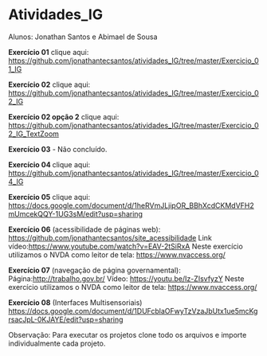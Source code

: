 # Atividades_IG

Alunos: Jonathan Santos e Abimael de Sousa

<b>Exercício 01</b> clique aqui:
https://github.com/jonathantecsantos/atividades_IG/tree/master/Exercicio_01_IG

<b>Exercício 02</b> clique aqui:
https://github.com/jonathantecsantos/atividades_IG/tree/master/Exercicio_02_IG

<b>Exercício 02 opção 2</b> clique aqui:
https://github.com/jonathantecsantos/atividades_IG/tree/master/Exercicio_02_IG_TextZoom

<b>Exercício 03</b> - Não concluído.

<b>Exercício 04 </b>clique aqui:
https://github.com/jonathantecsantos/atividades_IG/tree/master/Exercicio_04_IG

<b>Exercício 05</b> clique aqui:
https://docs.google.com/document/d/1heRVmJLjipOR_BBhXcdCKMdVFH2mUmcekQQY-1UG3sM/edit?usp=sharing

<b>Exercício 06</b> (acessibilidade de páginas web):
https://github.com/jonathantecsantos/site_acessibilidade
Link vídeo:https://www.youtube.com/watch?v=EAV-2tSiRxA
Neste exercício utilizamos o NVDA como leitor de tela: https://www.nvaccess.org/

<b>Exercício 07</b> (navegação de página governamental):
Página:http://trabalho.gov.br/
Vídeo: https://youtu.be/Iz-ZIsvfyzY
Neste exercício utilizamos o NVDA como leitor de tela: https://www.nvaccess.org/

<b>Exercício 08</b> (Interfaces Multisensoriais)
https://docs.google.com/document/d/1DUFcblaOFwyTzVzaJbUtx1ue5mcKgrsacJpL-0KJAYE/edit?usp=sharing




Observação: Para executar os projetos clone todo os arquivos e importe individualmente cada projeto.
